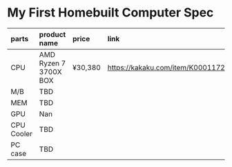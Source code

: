 # My First Homebuilt Computer Spec

| parts | product name | price | link | note |
|:--|:--|:--|:--|:--|
| CPU | AMD Ryzen 7 3700X BOX | ¥30,380 | https://kakaku.com/item/K0001172060/ | |
| M/B | TBD | | | |
| MEM | TBD | | | |
| GPU | Nan | | | |
| CPU Cooler | TBD | | | |
| PC case | TBD | | | |
